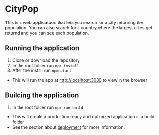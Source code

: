 # CityPop

This is a web applicatuon that lets you search for a city returning the population. You can also search for a country where the largest cities get returnd and you can see each population.

## Running the application

1. Clone or download the repository
2. In the root folder run
   `npm install`
3. After the install run
   `npm start`

- This will run the app at [http://localhost:3000](http://localhost:3000) to view in the browser

## Building the application

1. In the root folder run
   `npm run build`

- This will create a production ready and optimized application in a build folder
- See the section about [deployment](https://facebook.github.io/create-react-app/docs/deployment) for more information.

